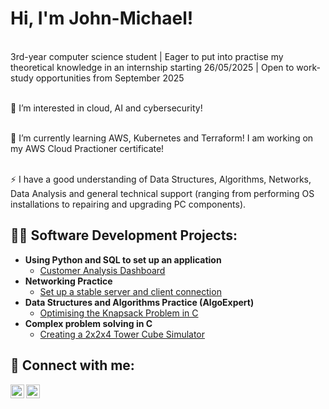 <h1>Hi, I'm John-Michael! </h1>

</br> 3rd-year computer science student | Eager to put into practise my theoretical knowledge in an internship starting 26/05/2025 | Open to work-study opportunities from September 2025

</br> 👀 I’m interested in cloud, AI and cybersecurity!

</br> 🌱 I’m currently learning AWS, Kubernetes and Terraform! I am working on my AWS Cloud Practioner certificate!

</br> ⚡ I have a good understanding of Data Structures, Algorithms, Networks, Data Analysis and general technical support (ranging from performing OS installations to repairing and upgrading PC components).
<h2>👨‍💻 Software Development Projects:</h2>

- <b>Using Python and SQL to set up an application </b>
  - [Customer Analysis Dashboard](https://github.com/JMJJ-projects/Customer-Analysis-Dashboard)
- <b>Networking Practice</b>
  - [Set up a stable server and client connection](https://github.com/JMJJ-projects/Stable-Server-Connection)
- <b>Data Structures and Algorithms Practice (AlgoExpert)</b>
  - [Optimising the Knapsack Problem in C](https://github.com/JMJJ-projects/Optimising-Algorithms-For-The-Knapsack-Problem)
- <b>Complex problem solving in C </b>
  - [Creating a 2x2x4 Tower Cube Simulator](https://github.com/JMJJ-projects/2x2x4-Tower-Cube-Simulator)

<h2> 🤳 Connect with me:</h2>

[<img align="left" alt="John-Micahel Jeny Jeyaraj | LinkedIn" width="22px" src="https://cdn.jsdelivr.net/npm/simple-icons@v3/icons/linkedin.svg" />][linkedin]

[<img align="left" alt="John-Micahel Jeny Jeyaraj | Gmail" width="22px" src="https://cdn.jsdelivr.net/npm/simple-icons@v3/icons/gmail.svg" />][gmail]

[linkedin]: https://www.linkedin.com/in/jmjj/
[gmail]: johnjenyjeyaraj@gmail.com
<!---

[- 👋 Hi, I’m @JMJJ-projects
- 👀 I’m interested in ...
- 🌱 I’m currently learning ...
- 💞️ I’m looking to collaborate on ...
- 📫 How to reach me ...
- 😄 Pronouns: ...
- ⚡ Fun fact: ...


JMJJ-projects/JMJJ-projects is a ✨ special ✨ repository because its `README.md` (this file) appears on your GitHub profile.
You can click the Preview link to take a look at your changes.
--->

